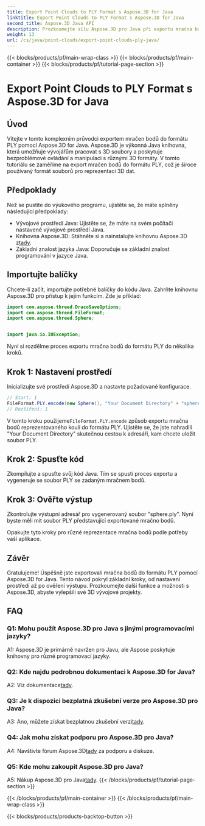 ```yaml
---
title: Export Point Clouds to PLY Format s Aspose.3D for Java
linktitle: Export Point Clouds to PLY Format s Aspose.3D for Java
second_title: Aspose.3D Java API
description: Prozkoumejte sílu Aspose.3D pro Java při exportu mračna bodů do formátu PLY. Postupujte podle našeho podrobného průvodce pro bezproblémový 3D vývoj.
weight: 13
url: /cs/java/point-clouds/export-point-clouds-ply-java/
---
```


{{< blocks/products/pf/main-wrap-class >}}
{{< blocks/products/pf/main-container >}}
{{< blocks/products/pf/tutorial-page-section >}}

# Export Point Clouds to PLY Format s Aspose.3D for Java

## Úvod

Vítejte v tomto komplexním průvodci exportem mračen bodů do formátu PLY pomocí Aspose.3D for Java. Aspose.3D je výkonná Java knihovna, která umožňuje vývojářům pracovat s 3D soubory a poskytuje bezproblémové ovládání a manipulaci s různými 3D formáty. V tomto tutoriálu se zaměříme na export mračen bodů do formátu PLY, což je široce používaný formát souborů pro reprezentaci 3D dat.

## Předpoklady

Než se pustíte do výukového programu, ujistěte se, že máte splněny následující předpoklady:

- Vývojové prostředí Java: Ujistěte se, že máte na svém počítači nastavené vývojové prostředí Java.
-  Knihovna Aspose.3D: Stáhněte si a nainstalujte knihovnu Aspose.3D z[tady](https://releases.aspose.com/3d/java/).
- Základní znalost jazyka Java: Doporučuje se základní znalost programování v jazyce Java.

## Importujte balíčky

Chcete-li začít, importujte potřebné balíčky do kódu Java. Zahrňte knihovnu Aspose.3D pro přístup k jejím funkcím. Zde je příklad:

```java
import com.aspose.threed.DracoSaveOptions;
import com.aspose.threed.FileFormat;
import com.aspose.threed.Sphere;


import java.io.IOException;
```

Nyní si rozdělme proces exportu mračna bodů do formátu PLY do několika kroků.

## Krok 1: Nastavení prostředí

Inicializujte své prostředí Aspose.3D a nastavte požadované konfigurace.

```java
// Start: 1
FileFormat.PLY.encode(new Sphere(), "Your Document Directory" + "sphere.ply");
// Rozšíření: 1
```

 V tomto kroku použijeme`FileFormat.PLY.encode` způsob exportu mračna bodů reprezentovaného koulí do formátu PLY. Ujistěte se, že jste nahradili "Your Document Directory" skutečnou cestou k adresáři, kam chcete uložit soubor PLY.

## Krok 2: Spusťte kód

Zkompilujte a spusťte svůj kód Java. Tím se spustí proces exportu a vygeneruje se soubor PLY se zadaným mračnem bodů.

## Krok 3: Ověřte výstup

Zkontrolujte výstupní adresář pro vygenerovaný soubor "sphere.ply". Nyní byste měli mít soubor PLY představující exportované mračno bodů.

Opakujte tyto kroky pro různé reprezentace mračna bodů podle potřeby vaší aplikace.

## Závěr

Gratulujeme! Úspěšně jste exportovali mračna bodů do formátu PLY pomocí Aspose.3D for Java. Tento návod pokryl základní kroky, od nastavení prostředí až po ověření výstupu. Prozkoumejte další funkce a možnosti s Aspose.3D, abyste vylepšili své 3D vývojové projekty.

## FAQ

### Q1: Mohu použít Aspose.3D pro Java s jinými programovacími jazyky?

A1: Aspose.3D je primárně navržen pro Javu, ale Aspose poskytuje knihovny pro různé programovací jazyky.

### Q2: Kde najdu podrobnou dokumentaci k Aspose.3D for Java?

 A2: Viz dokumentace[tady](https://reference.aspose.com/3d/java/).

### Q3: Je k dispozici bezplatná zkušební verze pro Aspose.3D pro Java?

 A3: Ano, můžete získat bezplatnou zkušební verzi[tady](https://releases.aspose.com/).

### Q4: Jak mohu získat podporu pro Aspose.3D pro Java?

 A4: Navštivte fórum Aspose.3D[tady](https://forum.aspose.com/c/3d/18) za podporu a diskuze.

### Q5: Kde mohu zakoupit Aspose.3D pro Java?

 A5: Nákup Aspose.3D pro Java[tady](https://purchase.aspose.com/buy).
{{< /blocks/products/pf/tutorial-page-section >}}

{{< /blocks/products/pf/main-container >}}
{{< /blocks/products/pf/main-wrap-class >}}

{{< blocks/products/products-backtop-button >}}
